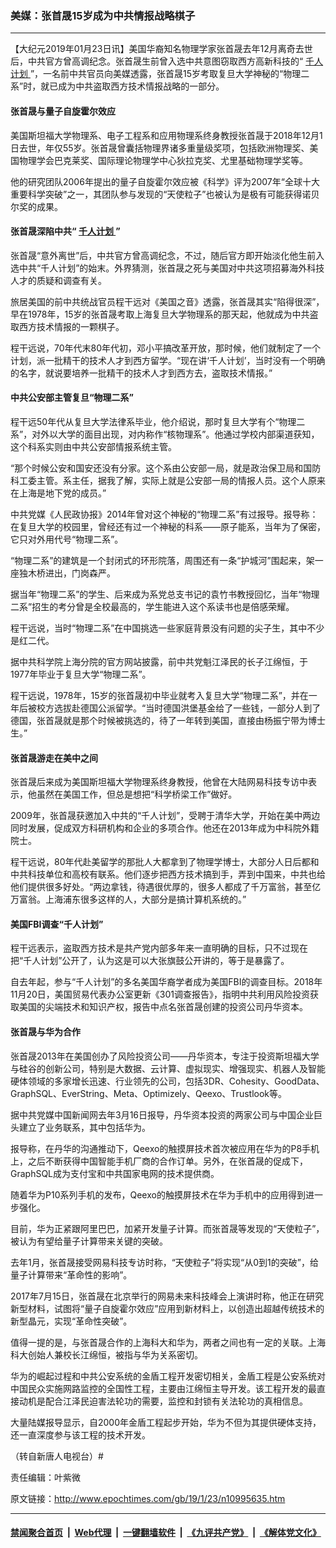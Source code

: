 ### 美媒：张首晟15岁成为中共情报战略棋子
------------------------

<p>
 【大纪元2019年01月23日讯】美国华裔知名物理学家张首晟去年12月离奇去世后，中共官方曾高调纪念。张首晟生前曾入选中共意图窃取西方高新科技的“
 <a href="http://www.epochtimes.com/gb/tag/%E5%8D%83%E4%BA%BA%E8%AE%A1%E5%88%92.html">
  千人计划
 </a>
 ”，一名前中共官员向美媒透露，张首晟15岁考取复旦大学神秘的“物理二系”时，就已成为中共盗取西方技术情报战略的一部分。
</p>
<h4>
 张首晟与量子自旋霍尔效应
</h4>
<p>
 美国斯坦福大学物理系、电子工程系和应用物理系终身教授张首晟于2018年12月1日去世，年仅55岁。张首晟曾囊括物理界诸多重量级奖项，包括欧洲物理奖、美国物理学会巴克莱奖、国际理论物理学中心狄拉克奖、尤里基础物理学奖等。
</p>
<p>
 他的研究团队2006年提出的量子自旋霍尔效应被《科学》评为2007年“全球十大重要科学突破”之一，其团队参与发现的“天使粒子”也被认为是极有可能获得诺贝尔奖的成果。
</p>
<h4>
 张首晟深陷中共“
 <a href="http://www.epochtimes.com/gb/tag/%E5%8D%83%E4%BA%BA%E8%AE%A1%E5%88%92.html">
  千人计划
 </a>
 ”
</h4>
<p>
 张首晟“意外离世”后，中共官方曾高调纪念，不过，随后官方即开始淡化他生前入选中共“千人计划”的始末。外界猜测，张首晟之死与美国对中共这项招募海外科技人才的质疑和调查有关。
</p>
<p>
 旅居美国的前中共统战官员程干远对《美国之音》透露，张首晟其实“陷得很深”，早在1978年，15岁的张首晟考取上海复旦大学物理系的那天起，他就成为中共盗取西方技术情报的一颗棋子。
</p>
<p>
 程干远说，70年代末80年代初，邓小平搞改革开放，那时候，他们就制定了一个计划，派一批精干的技术人才到西方留学。“现在讲‘千人计划’，当时没有一个明确的名字，就说要培养一批精干的技术人才到西方去，盗取技术情报。”
</p>
<h4>
 中共公安部主管复旦“物理二系”
</h4>
<p>
 程干远50年代从复旦大学法律系毕业，他介绍说，那时复旦大学有个“物理二系”，对外以大学的面目出现，对内称作“核物理系”。他通过学校内部渠道获知，这个科系实则由中共公安部情报系统主管。
</p>
<p>
 “那个时候公安和国安还没有分家。这个系由公安部一局，就是政治保卫局和国防科工委主管。系主任，据我了解，实际上就是公安部一局的情报人员。这个人原来在上海是地下党的成员。”
</p>
<p>
 中共党媒《人民政协报》2014年曾对这个神秘的“物理二系”有过报导。报导称：在复旦大学的校园里，曾经还有过一个神秘的科系——原子能系，当年为了保密，它只对外用代号“物理二系”。
</p>
<p>
 “物理二系”的建筑是一个封闭式的环形院落，周围还有一条“护城河”围起来，架一座独木桥进出，门岗森严。
</p>
<p>
 据当年“物理二系”的学生、后来成为系党总支书记的袁竹书教授回忆，当年“物理二系”招生的考分曾是全校最高的，学生能进入这个系读书也是倍感荣耀。
</p>
<p>
 程干远说，当时“物理二系”在中国挑选一些家庭背景没有问题的尖子生，其中不少是红二代。
</p>
<p>
 据中共科学院上海分院的官方网站披露，前中共党魁江泽民的长子江绵恒，于1977年毕业于复旦大学“物理二系”。
</p>
<p>
 程干远说，1978年，15岁的张首晟初中毕业就考入复旦大学“物理二系”，并在一年后被校方选拔赴德国公派留学。“当时德国洪堡基金给了一些钱，一部分人到了德国，张首晟就是那个时候被挑选的，待了一年转到美国，直接由杨振宁带为博士生。”
</p>
<h4>
 张首晟游走在美中之间
</h4>
<p>
 张首晟后来成为美国斯坦福大学物理系终身教授，他曾在大陆网易科技专访中表示，他虽然在美国工作，但总是想把“科学桥梁工作”做好。
</p>
<p>
 2009年，张首晟获邀加入中共的“千人计划”，受聘于清华大学，开始在美中两边同时发展，促成双方科研机构和企业的多项合作。他还在2013年成为中科院外籍院士。
</p>
<p>
 程干远说，80年代赴美留学的那批人大都拿到了物理学博士，大部分人日后都和中共科技单位和高校有联系。他们逐步把西方技术搞到手，弄到中国来，中共也给他们提供很多好处。“两边拿钱，待遇很优厚的，很多人都成了千万富翁，甚至亿万富翁。上海浦东很多这样的人，大部分是搞计算机系统的。”
</p>
<h4>
 美国FBI调查“千人计划”
</h4>
<p>
 程干远表示，盗取西方技术是共产党内部多年来一直明确的目标，只不过现在把“千人计划”公开了，认为这是可以大张旗鼓公开讲的，等于是暴露了。
</p>
<p>
 自去年起，参与“千人计划”的多名美国华裔学者成为美国FBI的调查目标。2018年11月20日，美国贸易代表办公室更新《301调查报告》，指明中共利用风险投资获取美国的尖端技术和知识产权，报告中点名张首晟创建的投资公司丹华资本。
</p>
<h4>
 张首晟与华为合作
</h4>
<p>
 张首晟2013年在美国创办了风险投资公司——丹华资本，专注于投资斯坦福大学与硅谷的创新公司，特别是大数据、云计算、虚拟现实、增强现实、机器人及智能硬体领域的多家增长迅速、行业领先的公司，包括3DR、Cohesity、GoodData、GraphSQL、EverString、Meta、Optimizely、Qeexo、Trustlook等。
</p>
<p>
 据中共党媒中国新闻网去年3月16日报导，丹华资本投资的两家公司与中国企业巨头建立了业务联系，其中包括华为。
</p>
<p>
 报导称，在丹华的沟通推动下，Qeexo的触摸屏技术首次被应用在华为的P8手机上，之后不断获得中国智能手机厂商的合作订单。另外，在张首晟的促成下，GraphSQL成为支付宝和中共国家电网的技术提供商。
</p>
<p>
 随着华为P10系列手机的发布，Qeexo的触摸屏技术在华为手机中的应用得到进一步强化。
</p>
<p>
 目前，华为正紧跟阿里巴巴，加紧开发量子计算。而张首晟等发现的“天使粒子”，被认为有望给量子计算带来关键的突破。
</p>
<p>
 去年1月，张首晟接受网易科技专访时称，“天使粒子”将实现“从0到1的突破”，给量子计算带来“革命性的影响”。
</p>
<p>
 2017年7月15日，张首晟在北京举行的网易未来科技峰会上演讲时称，他正在研究新型材料，试图将“量子自旋霍尔效应”应用到新材料上，以创造出超越传统技术的新型晶元，实现“革命性突破”。
</p>
<p>
 值得一提的是，与张首晟合作的上海科大和华为，两者之间也有一定的关联。上海科大创始人兼校长江绵恒，被指与华为关系密切。
</p>
<p>
 华为的崛起过程和中共公安系统的金盾工程开发密切相关，金盾工程是公安系统对中国民众实施网路监控的全国性工程，主要由江绵恒主导开发。该工程开发的最直接动机是配合江泽民迫害法轮功的需要，监控和封锁有关法轮功的真相信息。
</p>
<p>
 大量陆媒报导显示，自2000年金盾工程起步开始，华为不但为其提供硬体支持，还一直深度参与该工程的技术开发。
</p>
<p>
 （转自新唐人电视台）#
</p>
<p>
 责任编辑：叶紫微
</p>

原文链接：http://www.epochtimes.com/gb/19/1/23/n10995635.htm


------------------------
#### [禁闻聚合首页](https://github.com/gfw-breaker/banned-news/blob/master/README.md) &nbsp;|&nbsp; [Web代理](https://github.com/gfw-breaker/open-proxy/blob/master/README.md) &nbsp;|&nbsp; [一键翻墙软件](https://github.com/gfw-breaker/nogfw/blob/master/README.md) &nbsp;|&nbsp; [《九评共产党》](https://github.com/gfw-breaker/9ping.md/blob/master/README.md#九评之一评共产党是什么) &nbsp;|&nbsp; [《解体党文化》](https://github.com/gfw-breaker/jtdwh.md/blob/master/README.md#绪论)